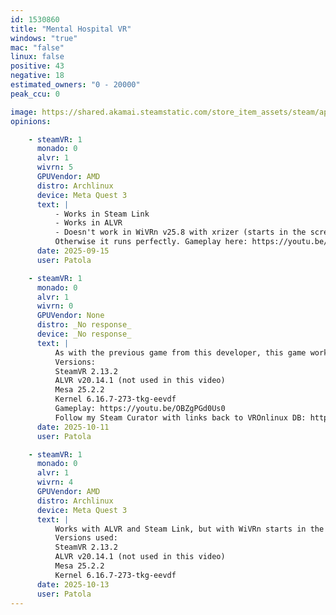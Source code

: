 ```yaml
---
id: 1530860
title: "Mental Hospital VR"
windows: "true"
mac: "false"
linux: false
positive: 43
negative: 18
estimated_owners: "0 - 20000"
peak_ccu: 0

image: https://shared.akamai.steamstatic.com/store_item_assets/steam/apps/1530860/header.jpg?t=1726272907
opinions:

    - steamVR: 1
      monado: 0
      alvr: 1
      wivrn: 5
      GPUVendor: AMD
      distro: Archlinux
      device: Meta Quest 3
      text: |
          - Works in Steam Link
          - Works in ALVR
          - Doesn't work in WiVRn v25.8 with xrizer (starts in the screen)
          Otherwise it runs perfectly. Gameplay here: https://youtu.be/OBZgPGd0Us0
      date: 2025-09-15
      user: Patola

    - steamVR: 1
      monado: 0
      alvr: 1
      wivrn: 0
      GPUVendor: None
      distro: _No response_
      device: _No response_
      text: |
          As with the previous game from this developer, this game works in ALVR and Steam Link and doesn't work in WiVRn (starts in the screen).
          Versions:
          SteamVR 2.13.2
          ALVR v20.14.1 (not used in this video)
          Mesa 25.2.2
          Kernel 6.16.7-273-tkg-eevdf
          Gameplay: https://youtu.be/OBZgPGd0Us0
          Follow my Steam Curator with links back to VROnlinux DB: https://store.steampowered.com/curator/45753882-VR-Linux
      date: 2025-10-11
      user: Patola

    - steamVR: 1
      monado: 0
      alvr: 1
      wivrn: 4
      GPUVendor: AMD
      distro: Archlinux
      device: Meta Quest 3
      text: |
          Works with ALVR and Steam Link, but with WiVRn starts in the flat screen instead of the headset
          Versions used:
          SteamVR 2.13.2
          ALVR v20.14.1 (not used in this video)
          Mesa 25.2.2
          Kernel 6.16.7-273-tkg-eevdf
      date: 2025-10-13
      user: Patola
---
```

